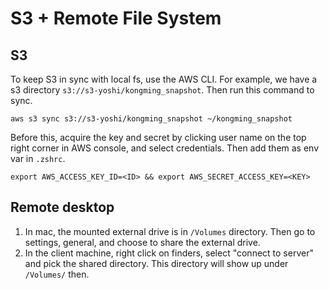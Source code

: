 # S3 + Remote File System

## S3

To keep S3 in sync with local fs, use the AWS CLI. For example, we have a s3 directory `s3://s3-yoshi/kongming_snapshot`. Then run this command to sync.
```
aws s3 sync s3://s3-yoshi/kongming_snapshot ~/kongming_snapshot
```

Before this, acquire the key and secret by clicking user name on the top right corner in AWS console, and select credentials. Then add them as env var in `.zshrc`.
```
export AWS_ACCESS_KEY_ID=<ID> && export AWS_SECRET_ACCESS_KEY=<KEY>
```

## Remote desktop

1. In mac, the mounted external drive is in `/Volumes` directory. Then go to settings, general, and choose to share the external drive.
1. In the client machine, right click on finders, select "connect to server" and pick the shared directory. This directory will show up under `/Volumes/` then.
